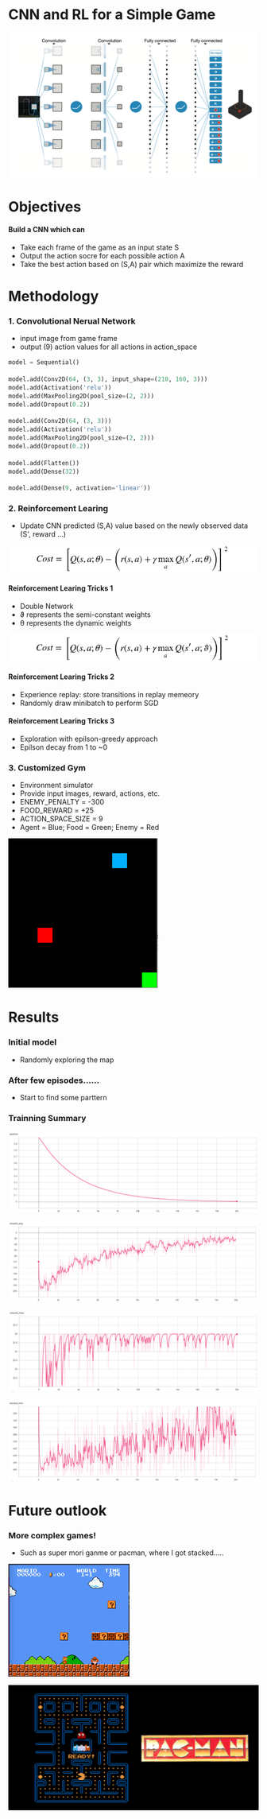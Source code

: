 # CNN and RL for a Simple Game

![title](img/demo.png)

# Objectives
#### Build a CNN which can
* Take each frame of the game as an input state S
* Output the action socre for each possible action A
* Take the best action based on (S,A) pair which maximize the reward


# Methodology
### 1. Convolutional Nerual Network
* input image from game frame
* output (9) action values for all actions in action_space


```python
model = Sequential()

model.add(Conv2D(64, (3, 3), input_shape=(210, 160, 3)))
model.add(Activation('relu'))
model.add(MaxPooling2D(pool_size=(2, 2)))
model.add(Dropout(0.2))

model.add(Conv2D(64, (3, 3)))
model.add(Activation('relu'))
model.add(MaxPooling2D(pool_size=(2, 2)))
model.add(Dropout(0.2))

model.add(Flatten()) 
model.add(Dense(32))

model.add(Dense(9, activation='linear'))  
```

### 2. Reinforcement Learing
* Update CNN predicted (S,A) value based on the newly observed data (S', reward ...)

![title](img/dqn.png)

#### Reinforcement Learing Tricks 1
* Double Network
* ϑ represents the semi-constant weights
* θ represents the dynamic weights

![title](img/ddqn.png)

#### Reinforcement Learing Tricks 2
* Experience replay: store transitions in replay memeory
* Randomly draw minibatch to perform SGD

#### Reinforcement Learing Tricks 3
* Exploration with epilson-greedy approach
* Epilson decay from 1 to ~0

### 3. Customized Gym
* Environment simulator
* Provide input images, reward, actions, etc.
* ENEMY_PENALTY = -300
* FOOD_REWARD = +25
* ACTION_SPACE_SIZE = 9
* Agent = Blue; Food = Green; Enemy = Red

![title](img/game.png)

# Results
### Initial model
* Randomly exploring the map

### After few episodes...... 
* Start to find some parttern

### Trainning Summary

![title](img/eps.png)

![title](img/rwd.png)

![title](img/max.png)

![title](img/min.png)

# Future outlook
### More complex games!
* Such as super mori ganme or pacman, where I got stacked.....

![title](img/mario.png)

![title](img/pacman.jpg)
